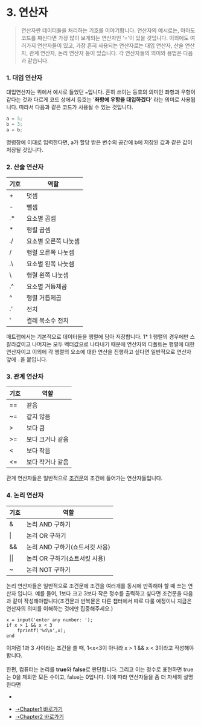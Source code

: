 # 3. 연산자

> 연산자란 데이터들을 처리하는 기호를 이야기합니다. 연산자의 예시로는, 아마도 코드를 짜신다면 가장 많이 보게되는 연산자인 '='이 있을 것입니다. 이외에도 여러가지 연산자들이 있고, 가장 흔히 사용되는 연산자로는 대입 연산자, 산술 연산자, 관계 연산자, 논리 연산자 등이 있습니다. 각 연산자들의 의미와 용법은 다음과 같습니다.

### 1. 대입 연산자

대입연산자는 위에서 예시로 들었던 `=`입니다. 흔히 쓰이는 등호의 의미인 좌항과 우항이 같다는 것과 다르게 코드 상에서 등호는 '**좌항에 우항을 대입하겠다**' 라는 의미로 사용됩니다. 따라서 다음과 같은 코드가 사용될 수 있는 것입니다.
```cpp
a = 5;
b = 3;
a = b;
```
명령창에 이대로 입력한다면, a가 할당 받은 변수의 공간에 b에 저장된 값과 같은 값이 저장될 것입니다.

### 2. 산술 연산자

|기호|역할|
|--- |--- |
|+| 덧셈|
|-| 뺄셈|
| .* |요소별 곱셈|
| * |행렬 곱셈|
| ./ |요소별 오른쪽 나눗셈|
| / |행렬 오른쪽 나눗셈|
| .\ |요소별 왼쪽 나눗셈|
| \ |행렬 왼쪽 나눗셈|
| .^ |요소별 거듭제곱|
| ^ |행렬 거듭제곱|
| .' |전치|
| ' |켤레 복소수 전치|

매트랩에서는 기본적으로 데이터들을 행렬에 담아 저장합니다. 1* 1 행렬의 경우에만 스칼라값이고 나머지는 모두 벡터값으로 나타내기 때문에 연산자의 디폴트는 행렬에 대한 연산자이고 이외에 각 행렬의 요소에 대한 연산을 진행하고 싶다면 일반적으로 연산자 앞에 `.`을 붙입니다. 

### 3. 관계 연산자

|기호|역할|
|--- |--- |
|==|같음|
|~=|같지 않음|
|>|보다 큼|
|>=|보다 크거나 같음|
|<|보다 작음|
|<=|보다 작거나 같음|

관계 연산자들은 일반적으로 [조건문]()의 조건에 들어가는 연산자들입니다.

### 4. 논리 연산자

|기호|역할|
|--- |--- |
|&| 논리 AND 구하기|
| \| |논리 OR 구하기|
|&&| 논리 AND 구하기(쇼트서킷 사용)|
| \|\| |논리 OR 구하기(쇼트서킷 사용)|
| ~ | 논리 NOT 구하기|

논리 연산자들은 일반적으로 조건문에 조건을 여러개를 동시에 만족해야 할 때 쓰는 연산자 입니다. 예를 들어, 1보다 크고 3보다 작은 정수를 출력하고 싶다면 조건문을 다음과 같이 작성해야합니다(조건문과 반복문은 다른 챕터에서 따로 다룰 예정이니 지금은 연산자의 의미를 이해하는 것에만 집중해주세요.)
```
x = input('enter any number: ');
if x > 1 && x < 3
    fprintf('%d\n',x);
end
```
이처럼 1과 3 사이라는 조건을 쓸 때, 1<x<3이 아니라 x > 1 && x < 3이라고 작성해야 합니다.
<br>
<br>
한편, 컴퓨터는 논리를 **true**와 **false**로 판단합니다. 그리고 이는 정수로 표현하면 true는 0을 제외한 모든 수이고, false는 0입니다. 이에 따라 연산자들을 좀 더 자세히 설명한다면

+ 


* [➝Chapter1 바로가기](/MATLAB/ProgrammingBackGround.md)
* [➝Chapter2 바로가기](/MATLAB/ProgrammingBackGround2.md)
